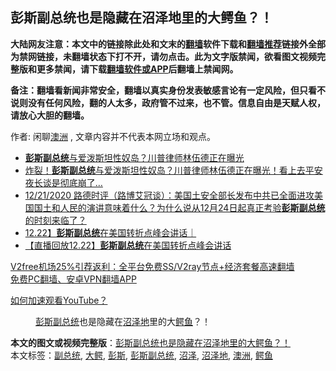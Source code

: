  <h2>彭斯副总统也是隐藏在沼泽地里的大鳄鱼？！</h2> <p class="notice"><b>大陆网友注意：本文中的链接除此处和文末的<a href="https://github.com/bannedbook/fanqiang" >翻墙</a>软件下载和<a href="https://github.com/killgcd/justmysocks/blob/master/README.md">翻墙推荐</a>链接外全部为禁网链接，未翻墙状态下打不开，请勿点击。此为文字版禁闻，欲看图文视频完整版和更多禁闻，请下载<a href="https://github.com/bannedbook/fanqiang">翻墙软件或APP</a>后翻墙上禁闻网。</p><p>备注：翻墙看新闻非常安全，翻墙以真实身份发表敏感言论有一定风险，但只看不说则没有任何风险，翻的人太多，政府管不过来，也不管。信息自由是天赋人权，请放心大胆的翻墙。</b></p>  <div class="entry"> <p>作者: 闲聊<a href="https://www.bannedbook.org/bnews/tag/%e6%be%b3%e6%b4%b2/" class="st_tag internal_tag" rel="tag" title="标签 澳洲 下的日志">澳洲</a> , 文章内容并不代表本网立场和观点。</p> <figure></figure> </p>  <ul class='op-related-articles' title='相关阅读'> <li><a href='https://www.bannedbook.org/bnews/cnnews/20201227/1455830.html' target='_blank'><b>彭斯副总统</b>与爱泼斯坦性奴岛？川普律师林伍德正在曝光</a></li> <li><a href='https://www.bannedbook.org/bnews/comments/20201227/1455585.html' target='_blank'>炸裂！<b>彭斯副总统</b>与爱泼斯坦性奴岛？川普律师林伍德正在曝光！看上去平安夜长谈是彻底崩了…</a></li> <li><a href='https://www.bannedbook.org/bnews/bannedvideo/20201222/1453604.html' target='_blank'>12/21/2020 路德时评（路博艾冠谈）：美国土安全部长发布中共已全面进攻美国国土和人民的演讲意味着什么？为什么说从12月24日起真正考验<b>彭斯副总统</b>的时刻来临了？</a></li> <li><a href='https://www.bannedbook.org/bnews/taiwannews/20201223/1453375.html' target='_blank'>12.22】<b>彭斯副总统</b>在美国转折点峰会讲话｜</a></li> <li><a href='https://www.bannedbook.org/bnews/taiwannews/20201223/1453282.html' target='_blank'>【直播回放12.22】<b>彭斯副总统</b>在美国转折点峰会讲话</a></li> </ul> <p class="texttj"> <a href="https://github.com/bannedbook/fanqiang/wiki/V2ray%E6%9C%BA%E5%9C%BA" target="_blank">V2free机场25%引荐返利：全平台免费SS/V2ray节点+经济套餐高速翻墙</a><br/> <a href="https://github.com/bannedbook/fanqiang/wiki/%E7%A6%81%E9%97%BB%E7%BD%91%E5%AE%89%E5%8D%93%E7%BF%BB%E5%A2%99%E6%96%B0%E9%97%BBAPP" target="_blank">免费PC翻墙、安卓VPN翻墙APP</a></p><p><a href='https://www.bannedbook.org/bnews/topimagenews/20180409/925596.html' target='_blank'>如何加速观看YouTube？ </a></p> <figure class='op-interactive'><figcaption><a href="https://www.bannedbook.org/bnews/tag/%e5%bd%ad%e6%96%af/" class="st_tag internal_tag" rel="tag" title="标签 彭斯 下的日志">彭斯</a><a href="https://www.bannedbook.org/bnews/tag/%e5%89%af%e6%80%bb%e7%bb%9f/" class="st_tag internal_tag" rel="tag" title="标签 副总统 下的日志">副总统</a>也是隐藏在<a href="https://www.bannedbook.org/bnews/tag/%E6%B2%BC%E6%B3%BD%E5%9C%B0/" class="st_tag internal_tag" rel="tag" title="标签 沼泽地 下的日志">沼泽地</a>里的大<a href="https://www.bannedbook.org/bnews/tag/%e9%b3%84%e9%b1%bc/" class="st_tag internal_tag" rel="tag" title="标签 鳄鱼 下的日志">鳄鱼</a>？！</figcaption></figure> </p> <a name='sharetosocial'></a>       <div><b>本文的图文或视频完整版</b>：<a href='https://www.bannedbook.org/bnews/bannedvideo/20201227/1455937.html'>彭斯副总统也是隐藏在沼泽地里的大鳄鱼？！</a></div>  </div><!--END ENTRY--> <div class="postfooter"> <div>本文标签：<a href="https://www.bannedbook.org/bnews/tag/%e5%89%af%e6%80%bb%e7%bb%9f/" rel="tag">副总统</a>, <a href="https://www.bannedbook.org/bnews/tag/%E5%A4%A7%E9%B3%84/" rel="tag">大鳄</a>, <a href="https://www.bannedbook.org/bnews/tag/%e5%bd%ad%e6%96%af/" rel="tag">彭斯</a>, <a href="https://www.bannedbook.org/bnews/tag/%e5%bd%ad%e6%96%af%e5%89%af%e6%80%bb%e7%bb%9f/" rel="tag">彭斯副总统</a>, <a href="https://www.bannedbook.org/bnews/tag/%E6%B2%BC%E6%B3%BD/" rel="tag">沼泽</a>, <a href="https://www.bannedbook.org/bnews/tag/%E6%B2%BC%E6%B3%BD%E5%9C%B0/" rel="tag">沼泽地</a>, <a href="https://www.bannedbook.org/bnews/tag/%e6%be%b3%e6%b4%b2/" rel="tag">澳洲</a>, <a href="https://www.bannedbook.org/bnews/tag/%e9%b3%84%e9%b1%bc/" rel="tag">鳄鱼</a></div>  </div><!--END POSTFOOTER--> 